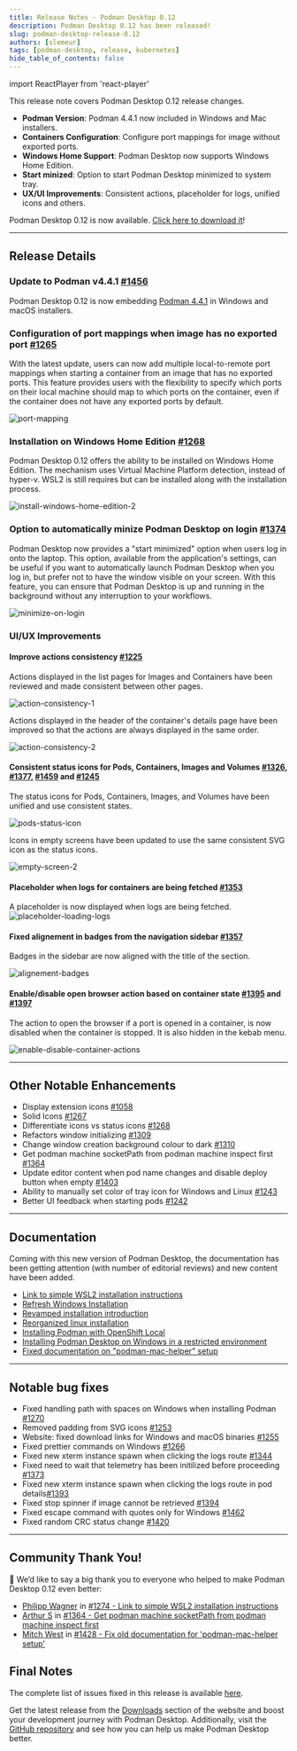 ```yaml
---
title: Release Notes - Podman Desktop 0.12
description: Podman Desktop 0.12 has been released! 
slug: podman-desktop-release-0.12
authors: [slemeur]
tags: [podman-desktop, release, kubernetes]
hide_table_of_contents: false
---
```


import ReactPlayer from 'react-player'

This release note covers Podman Desktop 0.12 release changes.

<!--Main Features-->

- **Podman Version**: Podman 4.4.1 now included in Windows and Mac installers.
- **Containers Configuration**: Configure port mappings for image without exported ports.
- **Windows Home Support**: Podman Desktop now supports Windows Home Edition.
- **Start minized**: Option to start Podman Desktop minimized to system tray.
- **UX/UI Improvements**: Consistent actions, placeholder for logs, unified icons and others.

Podman Desktop 0.12 is now available. [Click here to download it](/downloads)! 

<!--truncate-->
_________________

## Release Details


### Update to Podman v4.4.1 [#1456](https://github.com/containers/podman-desktop/pull/1456)

Podman Desktop 0.12 is now embedding [Podman 4.4.1](https://github.com/containers/podman/releases/tag/v4.4.1) in Windows and macOS installers.

### Configuration of port mappings when image has no exported port [#1265](https://github.com/containers/podman-desktop/pull/1265)

With the latest update, users can now add multiple local-to-remote port mappings when starting a container from an image that has no exported ports. This feature provides users with the flexibility to specify which ports on their local machine should map to which ports on the container, even if the container does not have any exported ports by default.

![port-mapping](https://user-images.githubusercontent.com/49404737/215112797-86dcf3f0-121a-487e-a71f-ad41e91f93da.gif)

### Installation on Windows Home Edition [#1268](https://github.com/containers/podman-desktop/pull/1268)

Podman Desktop 0.12 offers the ability to be installed on Windows Home Edition. The mechanism uses Virtual Machine Platform detection, instead of hyper-v. WSL2 is still requires but can be installed along with the installation process.

![install-windows-home-edition-2](https://user-images.githubusercontent.com/436777/215121429-7c757aaa-a838-43db-98a2-78ad368f407e.png)

### Option to automatically minize Podman Desktop on login [#1374](https://github.com/containers/podman-desktop/pull/1374)

Podman Desktop now provides a "start minimized" option when users log in onto the laptop. This option, available from the application's settings, can be useful if you want to automatically launch Podman Desktop when you log in, but prefer not to have the window visible on your screen. With this feature, you can ensure that Podman Desktop is up and running in the background without any interruption to your workflows.

![minimize-on-login](https://user-images.githubusercontent.com/6422176/216651424-bcf756fd-7554-4b24-a838-e3e2f798fe6e.png)

### UI/UX Improvements 

#### Improve actions consistency [#1225](https://github.com/containers/podman-desktop/pull/1225)

Actions displayed in the list pages for Images and Containers have been reviewed and made consistent between other pages. 

![action-consistency-1](https://user-images.githubusercontent.com/19958075/214104678-2d4148d7-484e-41f9-9da9-aecee328ae2b.png)

Actions displayed in the header of the container's details page have been improved so that the actions are always displayed in the same order.

![action-consistency-2](https://user-images.githubusercontent.com/19958075/214104663-64fa0601-bb79-49bf-8226-6a78a88d3622.png)

#### Consistent status icons for Pods, Containers, Images and Volumes [#1326](https://github.com/containers/podman-desktop/pull/1326), [#1377](https://github.com/containers/podman-desktop/pull/1377), [#1459](https://github.com/containers/podman-desktop/pull/1459) and [#1245](https://github.com/containers/podman-desktop/pull/1245)

The status icons for Pods, Containers, Images, and Volumes have been unified and use consistent states.

![pods-status-icon](https://user-images.githubusercontent.com/19958075/216671859-bdd8dca4-56b7-40a8-961a-dcb6e01be61e.png)

Icons in empty screens have been updated to use the same consistent SVG icon as the status icons.

![empty-screen-2](https://user-images.githubusercontent.com/436777/214577726-f4cfde7b-017a-499d-a2a9-e50d455ffaf0.png)

#### Placeholder when logs for containers are being fetched [#1353](https://github.com/containers/podman-desktop/pull/1353)

A placeholder is now displayed when logs are being fetched. 
![placeholder-loading-logs](https://user-images.githubusercontent.com/49404737/216952505-899308ae-183e-487a-b6e5-28832a0b6452.gif)

#### Fixed alignement in badges from the navigation sidebar [#1357](https://github.com/containers/podman-desktop/pull/1357)

Badges in the sidebar are now aligned with the title of the section.

![alignement-badges](https://user-images.githubusercontent.com/49404737/216336502-2a34dea3-fd41-4184-8cfe-9226d70da070.png)

#### Enable/disable open browser action based on container state [#1395](https://github.com/containers/podman-desktop/pull/1395) and [#1397](https://github.com/containers/podman-desktop/pull/1397)

The action to open the browser if a port is opened in a container, is now disabled when the container is stopped. It is also hidden in the kebab menu.

![enable-disable-container-actions](https://user-images.githubusercontent.com/49404737/217284414-1bdc820b-30a8-485e-b0f9-485229026696.gif)

_________________

## Other Notable Enhancements

- Display extension icons [#1058](https://github.com/containers/podman-desktop/pull/1058)
- Solid Icons [#1267](https://github.com/containers/podman-desktop/pull/1276)
- Differentiate icons vs status icons [#1268](https://github.com/containers/podman-desktop/pull/1298)
- Refactors window initializing [#1309](https://github.com/containers/podman-desktop/pull/1309)
- Change window creation background colour to dark [#1310](https://github.com/containers/podman-desktop/pull/1310)
- Get podman machine socketPath from podman machine inspect first [#1364](https://github.com/containers/podman-desktop/pull/1364)
- Update editor content when pod name changes and disable deploy button when empty [#1403](https://github.com/containers/podman-desktop/pull/1403)
- Ability to manually set color of tray icon for Windows and Linux [#1243](https://github.com/containers/podman-desktop/pull/1243)
- Better UI feedback when starting pods [#1242](https://github.com/containers/podman-desktop/pull/1242)

_________________

## Documentation

Coming with this new version of Podman Desktop, the documentation has been getting attention (with number of editorial reviews) and new content have been added. 

- [Link to simple WSL2 installation instructions](https://podman-desktop.io/docs/Installation/windows-install)
- [Refresh Windows Installation](https://podman-desktop.io/docs/Installation/windows-install)
- [Revamped installation introduction](https://podman-desktop.io/docs/Installation)
- [Reorganized linux installation](https://podman-desktop.io/docs/Installation/linux-install)
- [Installing Podman with OpenShift Local](https://podman-desktop.io/docs/Installation/windows-install/installing-podman-with-openshift-local)
- [Installing Podman Desktop on Windows in a restricted environment](https://podman-desktop.io/docs/Installation/windows-install/installing-podman-desktop-and-podman-in-a-restricted-environment)
- [Fixed documentation on "podman-mac-helper" setup](https://podman-desktop.io/docs/migrating-from-docker/using-podman-mac-helper)

_________________

## Notable bug fixes

- Fixed handling path with spaces on Windows when installing Podman [#1270](https://github.com/containers/podman-desktop/pull/1270)
- Removed padding from SVG icons [#1253](https://github.com/containers/podman-desktop/pull/1253)
- Website: fixed download links for Windows and macOS binaries [#1255](https://github.com/containers/podman-desktop/pull/1255)
- Fixed prettier commands on Windows [#1266](https://github.com/containers/podman-desktop/pull/1267)
- Fixed new xterm instance spawn when clicking the logs route [#1344](https://github.com/containers/podman-desktop/pull/1344)
- Fixed need to wait that telemetry has been initilized before proceeding [#1373](https://github.com/containers/podman-desktop/pull/1373)
- Fixed new xterm instance spawn when clicking the logs route in pod details[#1393](https://github.com/containers/podman-desktop/pull/1393)
- Fixed stop spinner if image cannot be retrieved [#1394](https://github.com/containers/podman-desktop/pull/1394)
- Fixed escape command with quotes only for Windows [#1462](https://github.com/containers/podman-desktop/pull/1462) 
- Fixed random CRC status change [#1420](https://github.com/containers/podman-desktop/pull/1420)

_________________

## Community Thank You!

🎉 We’d like to say a big thank you to everyone who helped to make Podman Desktop 0.12 even better:

- [Philipp Wagner](https://github.com/imphil) in [#1274 - Link to simple WSL2 installation instructions](https://github.com/containers/podman-desktop/pull/1274)
- [Arthur S](https://github.com/arixmkii) in [#1364 - Get podman machine socketPath from podman machine inspect first](https://github.com/containers/podman-desktop/pull/1364)
- [Mitch West](https://github.com/Mitch9378) in [#1428 - Fix old documentation for 'podman-mac-helper setup'](https://github.com/containers/podman-desktop/pull/1428)

## Final Notes

The complete list of issues fixed in this release is available [here](https://github.com/containers/podman-desktop/issues?q=is%3Aclosed+milestone%3A0.12.0).

Get the latest release from the [Downloads](/downloads) section of the website and boost your development journey with Podman Desktop. Additionally, visit the [GitHub repository](https://github.com/containers/podman-desktop) and see how you can help us make Podman Desktop better. 